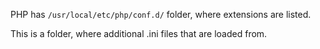 PHP has `/usr/local/etc/php/conf.d/` folder, where extensions are listed.

This is a folder, where additional .ini files that are loaded from.
